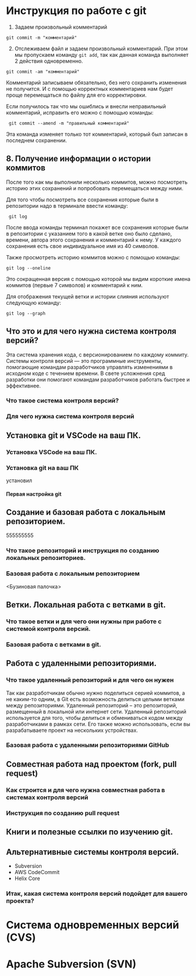 # Инструкция по работе с git

1. Задаем произвольный комментарий
```
git commit -m "комментарий"
```
2. Отслеживаем файл и задаем произвольный комментарий. При этом мы пропускаем команду `git add`, так как данная команда выполняет 2 действия одновременно.
```
git commit -am "комментарий"
```
Комментарий записываем обязательно, без него сохранить изменения не получится. И с помощью корректных комментариев нам будет проще перемещаться по файлу для его корректировки. 

Если получилось так что мы ошиблись и внесли неправильный комментарий, исправить его можно с помощью команды:
```
 git commit --amend -m "правильный комментарий"
 ```
 Эта команда изменяет только тот комментарий, который был записан в последнем сохранении. 



## 8. Получение информации о истории коммитов
После того как мы выполнили несколько коммитов, можно посмотреть историю этих сохранений и попробовать перемещаться между ними.

Для того чтобы посмотреть все сохранения которые были в репозитории надо в терминале ввести команду:
```
 git log
 ``` 
 После ввода команды терминал покажет все сохранения которые были в репозитории с указанием того в какой ветке оно было сделано, времени, автора этого сохранения и комментарий к нему. У каждого сохранения есть свое индивидуальное имя из 40 символов. 
 
 Также просмотреть историю коммитов можно с помощью команды:
 ```
git log --oneline
```
Это сокращенная версия с помощью которой мы видим короткие имена коммитов (первые 7 символов) и комментарий к ним. 

Для отображения текущей ветки и истории слияния используют следующую команду:
```
git log --graph
```

## Что это и для чего нужна система контроля версий?
Эта система хранения кода, с версионированием по каждому коммиту.
Системы контроля версий — это программные инструменты, помогающие командам разработчиков управлять изменениями в исходном коде с течением времени. В свете усложнения сред разработки они помогают командам разработчиков работать быстрее и эффективнее. 

### Что такое система контроля версий?

### Для чего нужна система контроля версий

## Установка git и VSCode на ваш ПК.

### Установка VSCode на ваш ПК.

### Установка git на ваш ПК

установил 

#### Первая настройка git


## Создание и базовая работа с локальным репозиторием.

555555555

### Что такое репозиторий и инструкция по созданию локальных репозиториев.

### Базовая работа с локальным репозиторием

<Бузиновая палочка>

## Ветки. Локальная работа с ветками в git.

### Что такое ветки и для чего они нужны при работе с системой контроля версий.

### Базовая работа с ветками в git.

## Работа с удаленными репозиториями.

### Что такое удаленный репозиторий и для чего он нужен

Так как разработчикам обычно нужно поделиться серией коммитов, а не каким-то одним, в Git есть возможность делиться целыми ветками между репозиториями.
Удаленный репозиторий – это репозиторий, размещенный в локальной или интернет сети. Удаленный репозиторий используется для того, чтобы делиться и обмениваться кодом между разработчиками в рамках сети. Его также можно использовать, если вы разрабатываете проект на нескольких устройствах.

### Базовая работа с удаленными репозиториями GitHub

## Совместная работа над проектом (fork, pull request)

### Как строится и для чего нужна совместная работа в системах контроля версий

### Инструкция по созданию pull request

## Книги и полезные ссылки по изучению git.

## Альтернативные системы контроля версий.
* Subversion
* AWS CodeCommit
* Helix Core

### Итак, какая система контроля версий подойдет для вашего проекта?

# Система одновременных версий (CVS)

# Apache Subversion (SVN)


